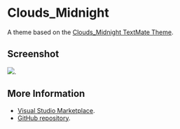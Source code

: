 # Clouds_Midnight

A theme based on the [Clouds_Midnight TextMate Theme](http://colorsublime.com/theme/Clouds_Midnight).


## Screenshot
![](https://raw.githubusercontent.com/gerane/VSCodeThemes/master/gerane.Theme-Clouds_Midnight/screenshot.png).


## More Information
* [Visual Studio Marketplace](https://marketplace.visualstudio.com/items/gerane.Theme-CloudsMidnight).
* [GitHub repository](https://github.com/gerane/VSCodeThemes).
